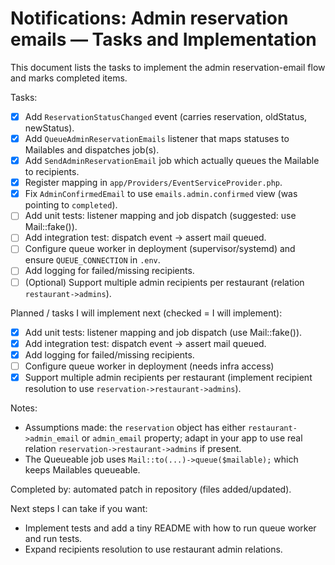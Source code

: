 # Notifications: Admin reservation emails — Tasks and Implementation

This document lists the tasks to implement the admin reservation-email flow and marks completed items.

Tasks:

- [x] Add `ReservationStatusChanged` event (carries reservation, oldStatus, newStatus).
- [x] Add `QueueAdminReservationEmails` listener that maps statuses to Mailables and dispatches job(s).
- [x] Add `SendAdminReservationEmail` job which actually queues the Mailable to recipients.
- [x] Register mapping in `app/Providers/EventServiceProvider.php`.
- [x] Fix `AdminConfirmedEmail` to use `emails.admin.confirmed` view (was pointing to `completed`).
- [ ] Add unit tests: listener mapping and job dispatch (suggested: use Mail::fake()).
- [ ] Add integration test: dispatch event -> assert mail queued.
- [ ] Configure queue worker in deployment (supervisor/systemd) and ensure `QUEUE_CONNECTION` in `.env`.
- [ ] Add logging for failed/missing recipients.
- [ ] (Optional) Support multiple admin recipients per restaurant (relation `restaurant->admins`).

Planned / tasks I will implement next (checked = I will implement):

- [x] Add unit tests: listener mapping and job dispatch (use Mail::fake()).
- [x] Add integration test: dispatch event -> assert mail queued.
- [x] Add logging for failed/missing recipients.
- [ ] Configure queue worker in deployment (needs infra access)  
- [x] Support multiple admin recipients per restaurant (implement recipient resolution to use `reservation->restaurant->admins`).

Notes:
- Assumptions made: the `reservation` object has either `restaurant->admin_email` or `admin_email` property; adapt in your app to use real relation `reservation->restaurant->admins` if present.
- The Queueable job uses `Mail::to(...)->queue($mailable);` which keeps Mailables queueable.

Completed by: automated patch in repository (files added/updated).

Next steps I can take if you want:
- Implement tests and add a tiny README with how to run queue worker and run tests.
- Expand recipients resolution to use restaurant admin relations.
